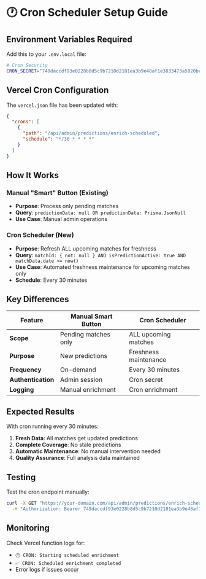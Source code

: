 # 🕐 Cron Scheduler Setup Guide

## Environment Variables Required

Add this to your `.env.local` file:

```bash
# Cron Security
CRON_SECRET="749daccdf93e0228b8d5c9b7210d2181ea3b9e48af1e3833473a5020bcbc9ecb"
```

## Vercel Cron Configuration

The `vercel.json` file has been updated with:

```json
{
  "crons": [
    {
      "path": "/api/admin/predictions/enrich-scheduled",
      "schedule": "*/30 * * * *"
    }
  ]
}
```

## How It Works

### **Manual "Smart" Button** (Existing)
- **Purpose**: Process only pending matches
- **Query**: `predictionData: null OR predictionData: Prisma.JsonNull`
- **Use Case**: Manual admin operations

### **Cron Scheduler** (New)
- **Purpose**: Refresh ALL upcoming matches for freshness
- **Query**: `matchId: { not: null } AND isPredictionActive: true AND matchData.date >= now()`
- **Use Case**: Automated freshness maintenance for upcoming matches only
- **Schedule**: Every 30 minutes

## Key Differences

| Feature | Manual Smart Button | Cron Scheduler |
|---------|-------------------|----------------|
| **Scope** | Pending matches only | ALL upcoming matches |
| **Purpose** | New predictions | Freshness maintenance |
| **Frequency** | On-demand | Every 30 minutes |
| **Authentication** | Admin session | Cron secret |
| **Logging** | Manual enrichment | Cron enrichment |

## Expected Results

With cron running every 30 minutes:

1. **Fresh Data**: All matches get updated predictions
2. **Complete Coverage**: No stale predictions
3. **Automatic Maintenance**: No manual intervention needed
4. **Quality Assurance**: Full analysis data maintained

## Testing

Test the cron endpoint manually:

```bash
curl -X GET "https://your-domain.com/api/admin/predictions/enrich-scheduled" \
  -H "Authorization: Bearer 749daccdf93e0228b8d5c9b7210d2181ea3b9e48af1e3833473a5020bcbc9ecb"
```

## Monitoring

Check Vercel function logs for:
- `🕐 CRON: Starting scheduled enrichment`
- `✅ CRON: Scheduled enrichment completed`
- Error logs if issues occur
